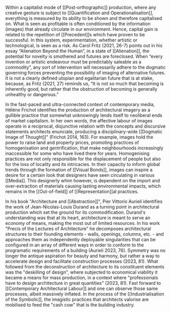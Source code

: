 Within a capitalist mode of [[Post-orthographic]] production, where any creative gesture is subject to [[Quantification and Operationalisation]], everything is measured by its ability to be shown and therefore capitalised on. What is seen as profitable is often conditioned by the information (images) that already circulate in our environment. Hence, capital gain is related to the repetition of [[Precedent]]s which have proven to be successful. In this system, experimentation, whether artistic or technological, is seen as a risk. As Carol Fritz (2021, 26-7) points out in his essay “Alienation Beyond the Human”, in a state of [[Alienation]], the potential for novelty is smothered and futures are foreclosed. When “every invention or artistic endeavour must be predictably saleable as a commodity”, any sort of intervention will necessarily adhere to the dogmatic governing forces preventing the possibility of imaging of alternative futures. It is not a clearly defined utopian and egalitarian future that is at stake, because, as Fritz (2021, 27) reminds us, “It is not so much that becoming is inherently good, but rather that the obstruction of becoming is generally unhealthy or dangerous.” 

In the fast-paced and ultra-connected context of contemporary media, Hélène Frichot identifies the production of architectural imagery as a gullible practice that somewhat unknowingly lends itself to neoliberal ends of market capitalism. In her own words,  the affective labour of images operate in a reciprocal, disjunctive relation with the concepts and discursive statements architects enunciate, producing a disciplinary-wide [[Dogmatic Image of Thought]]" (Frichot 2014, 163). For example, images hold the power to raise land and property prices, promoting practices of homogenisation and gentrification, that make neighbourhoods increasingly inaccessible for some who have lived there for years. Homogenising practices are not only responsible for the displacement of people but also for the loss of locality and its intricacies. In their capacity to inform global trends through the formation of [[Visual Bonds]], images can inspire a desire for a certain look that designers have seen circulating in various [[Media]]. This designerly whim however, is dependent on the import and over-extraction of materials causing lasting environmental impacts, which remains in the [[Out-of-field]] of [[Representation]]al practices.

In his book "Architecture and [[Abstraction]]", Pier Vittorio Aurieli identifies the work of Jean-Nicolas-Louis Durand as a turning point in architectural production which set the ground for its commodification. Durand's understanding was that at its heart, architecture is meant to serve an economy of means, making the most out of limited resources. In his work "Precis of the Lectures of Architecture" he decomposes architectural structures to their founding elements - walls, openings, columns, etc. - and approaches them as independently deployable singularities that can be configured in an array of different ways in order to conform to the programatic requirements of a building (Aurieli 2023, 76). Symmetry was no longer the antique aspiration for beauty and harmony, but rather a way to accelerate design and facilitate construction processes (2023, 81). What followed from the deconstruction of architecture to its constituent elements was the "deskilling of design", where subjected to economical viability it became a means for mass production, in a context where "professionals have to design architecture in great quantities" (2023, 81). Fast forward to [[Contemporary Architectural Labour]] and one can observe those same processes, albeit massively inflated. In the process of the [[Industrialisation of the Symbolic]], the imagistic practices that architects valorise are mobilised to feed the "cash cow" that is the building industry. 
